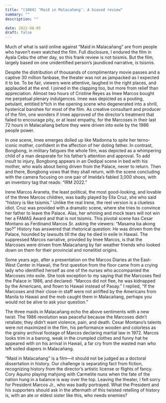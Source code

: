 ```yaml
---
title: "[1084] ‘Maid in Malacañang’: A biased review"
summary: ""
description: ""

date: 2022-08-05
draft: false
---
```


Much of what is said online against “Maid in Malacañang” are from people who haven’t even watched the film. Full disclosure, I endured the film in Ayala Cebu the other day, so this frank review is not tsismis. But the film, largely based on one unidentified person’s jaundiced narrative, is tsismis.

Despite the distribution of thousands of complimentary movie passes and a captive 30 million fanbase, the theater was not as jampacked as I expected it to be. To be fair, viewers were attentive, laughed in the right places, and applauded at the end. I joined in the clapping too, but more from relief than appreciation. Almost two hours of Cristine Reyes as Imee Marcos bought me perpetual plenary indulgences. Imee was depicted as a pouting, petulant, entitled b*tch in the opening scene who degenerated into a shrill, hysterical banshee for most of the film. As creative consultant and producer of the film, one wonders if Imee approved of the director’s treatment that failed to encourage pity, or at least empathy, for the Marcoses in their last 72 hours in Malacañang before they were driven into exile by the 1986 people power.

In one scene, Imee emerges dolled up like Madonna to spite her terno-iconic mother, confident in the affection of her doting father. In contrast, Bongbong, in military fatigues the whole film, was depicted as a whimpering child of a man desperate for his father’s attention and approval. To add insult to injury, Bongbong appears in an Oedipal scene in bed with his mother, who wails about being driven from the Palace, never to return. Then and there, Bongbong vows that they shall return, with the scene concluding with the camera focusing on one pair of Imelda’s fabled 3,000 shoes, with an inventory tag that reads: “IRM 2022.”

Irene Marcos Araneta, the least political, the most good-looking, and lovable of the three Marcos children, was badly played by Ella Cruz, she who said “history is like tsismis.” Unlike the real Irene, the reel version is a clueless idiot. Cruz was provided with a dramatic scene, where she tries to convince her father to leave the Palace. Alas, her whining and mock tears will not win her a FAMAS Award and that is not tsismis. This pivotal scene has Cesar Montano as Ferdinand Marcos Sr. asking the viewers: “Masama ba akong tao?” History has answered that rhetorical question: He was driven from the Palace, hounded by lawsuits till the day he died in exile in Hawaii. The suppressed Marcos narrative, provided by Imee Marcos, is that the Marcoses were driven from Malacañang by fair weather friends who looked down on them for their provincial and nonelitist origins.

Some years ago, after a presentation on the Marcos Diaries at the East-West Center in Hawaii, the first question from the floor came from a crying lady who identified herself as one of the nurses who accompanied the Marcoses into exile. She took exception to my saying that the Marcoses fled the Palace in 1986, and declared: “Marcos did not flee, he was kidnapped by the Americans, and flown to Hawaii instead of Paoay.” I replied, “If the Marcoses and their close-in staff were not airlifted by the Americans from Manila to Hawaii and the mob caught them in Malacañang, perhaps you would not be alive to ask your question.”

The three maids in Malacañang echo the above sentiments with a new twist: The 1986 revolution was peaceful because the Marcoses didn’t retaliate; they didn’t want violence, pain, and death. Cesar Montano’s talents were not maximized in the film, his performance wooden and colorless as the grainy archival footage of Marcos declaring martial law in 1972. Marcos looks trim in a barong, weak in the crumpled clothes and funny hat he appeared with on his arrival in Hawaii, a far cry from the wasted man who left soiled diapers in Malacañang.

“Maid in Malacañang” is a film—it should not be judged as a doctoral dissertation in history. Our challenge is separating fact from fiction, recognizing history from the director’s artistic license or flights of fancy. Cory Aquino playing mahjong with Carmelite nuns when the fate of the nation hung in a balance is way over the top. Leaving the theater, I felt sorry for President Marcos Jr., who was badly portrayed. What the President and his supporters should ask in the aftermath of this twisted retelling of history is, with an ate or eldest sister like this, who needs enemies?

